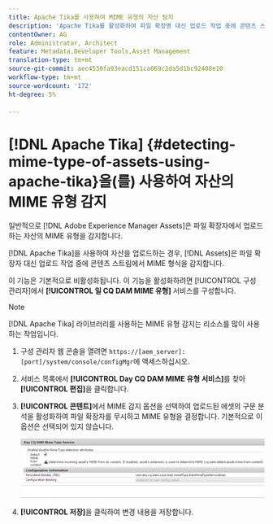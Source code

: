 ```yaml
---
title: Apache Tika를 사용하여 MIME 유형의 자산 탐지
description: 'Apache Tika를 활성화하여 파일 확장명 대신 업로드 작업 중에 콘텐츠 스트림에서 MIME 유형의 자산을 검색합니다. [!DNL Experience Manager Assets] '
contentOwner: AG
role: Administrator, Architect
feature: Metadata,Developer Tools,Asset Management
translation-type: tm+mt
source-git-commit: aec4530fa93eacd151ca069c2da5d1bc92408e10
workflow-type: tm+mt
source-wordcount: '172'
ht-degree: 5%

---
```



# [!DNL Apache Tika] {#detecting-mime-type-of-assets-using-apache-tika}을(를) 사용하여 자산의 MIME 유형 감지

일반적으로 [!DNL Adobe Experience Manager Assets]은 파일 확장자에서 업로드하는 자산의 MIME 유형을 감지합니다.

[!DNL Apache Tika]을 사용하여 자산을 업로드하는 경우, [!DNL Assets]은 파일 확장자 대신 업로드 작업 중에 콘텐츠 스트림에서 MIME 형식을 감지합니다.

이 기능은 기본적으로 비활성화됩니다. 이 기능을 활성화하려면 [!UICONTROL 구성 관리자]에서 **[!UICONTROL 일 CQ DAM MIME 유형]** 서비스를 구성합니다.

>[!NOTE]
>
>[!DNL Apache Tika] 라이브러리를 사용하는 MIME 유형 감지는 리소스를 많이 사용하는 작업입니다.

1. 구성 관리자 웹 콘솔을 열려면 `https://[aem_server]:[port]/system/console/configMgr`에 액세스하십시오.

1. 서비스 목록에서 **[!UICONTROL Day CQ DAM MIME 유형 서비스]**&#x200B;를 찾아 **[!UICONTROL 편집]**&#x200B;을 클릭합니다.

1. **[!UICONTROL 콘텐트]**&#x200B;에서 MIME 감지 옵션을 선택하여 업로드된 에셋의 구문 분석을 활성화하여 파일 확장자를 무시하고 MIME 유형을 결정합니다. 기본적으로 이 옵션은 선택되어 있지 않습니다.

   ![chlimage_1-333](assets/chlimage_1-333.png)

1. **[!UICONTROL 저장]**&#x200B;을 클릭하여 변경 내용을 저장합니다.
